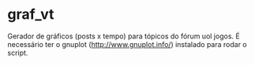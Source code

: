 graf_vt
=======

Gerador de gráficos (posts x tempo) para tópicos do fórum uol jogos.
É necessário ter o gnuplot (http://www.gnuplot.info/) instalado para rodar o script.
